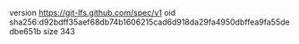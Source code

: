 version https://git-lfs.github.com/spec/v1
oid sha256:d92bdff35aef68db74b1606215cad6d918da29fa4950dbffea9fa55dedbe651b
size 343
